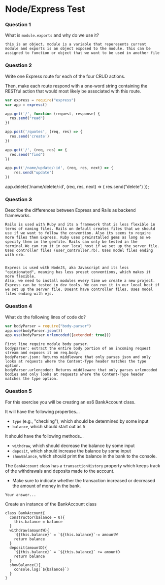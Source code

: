 # Node/Express Test

### Question 1

What is `module.exports` and why do we use it?

```text
this is an object. module is a variable that reperesents current module and exports is an object exposed to the module. this can be assigned to function or object that we want to be used in another file
```

### Question 2

Write one Express route for each of the four CRUD actions.

Then, make each route respond with a one-word string containing the RESTful action that would most likely be associated with this route.

```js
var express = require("express")
var app = express()

app.get('/', function (request, response) {
  res.send("read")
})

app.post('/quotes', (req, res) => {
  res.send('create')
})

app.get('/', (req, res) => {
  res.send("find")
})

app.put('/name/update/:id', (req, res, next) => {
    res.send("update")
})
```
app.delete('/name/delete/:id', (req, res, next) => {
    res.send("delete")
});
### Question 3

Describe the differences between Express and Rails as backend frameworks.

```text
Rails is used with Ruby and its a framework that is less flexible in terms of naming files. Rails on default creates files that we should use if we want to follow the convention. Also its seems to require more files then Express. Ruby uses preinstalled gems as long as we specify them in the gemfile. Rails can only be tested in the terminal.We can run it in our local host if we set up the server file. Uses controller files (user_controller.rb). Uses model files ending with erb.


Express is used with NodeJS, aka Javascript and its less "opinionated", meaning has less preset conventions, which makes it more flexible. 
Also, we need to install modules every time we create a new project.
Express can be tested in dev tools. We can run it in our local host if we set up the server file. Doesnt have controller files. Uses model files ending with ejs.
```

### Question 4

What do the following lines of code do?

```js
var bodyParser = require("body-parser")
app.use(bodyParser.json())
app.use(bodyParser.urlencoded({extended: true}))
```

```text
First line require module body parser.
bodyparser: extract the entire body portion of an incoming request stream and exposes it on req.body.
bodyParser.json: Returns middleware that only parses json and only looks at requests where the Content-Type header matches the type option.
bodyParser.urlencoded: Returns middleware that only parses urlencoded bodies and only looks at requests where the Content-Type header matches the type option. 
```

### Question 5

For this exercise you will be creating an es6 BankAccount class.

It will have the following properties...
* `type` (e.g., "checking"), which should be determined by some input
* `balance`, which should start out as `0`

It should have the following methods...
* `withdraw`, which should decrease the balance by some input
* `deposit`, which should increase the balance by some input
* `showBalance`, which should print the balance in the bank to the console.

The `BankAccount` class has a `transactionHistory` property which keeps track of the withdrawals and deposits made to the account.
* Make sure to indicate whether the transaction increased or decreased the amount of money in the bank.

```text
Your answer...
```

Create an instance of the BankAccount class

```text
class BankAccount{
  constructor(balance = 0){
    this.balance = balance
  }
  withdraw(amountW){
    `${this.balance}` = `${this.balance}`-= amountW
    return balance
  }
  deposit(amountD){
    `${this.balance}` = `${this.balance}` += amountD
    return balance
  }
  showBalance(){
    console.log(`${balance}`)
  }
}
```
